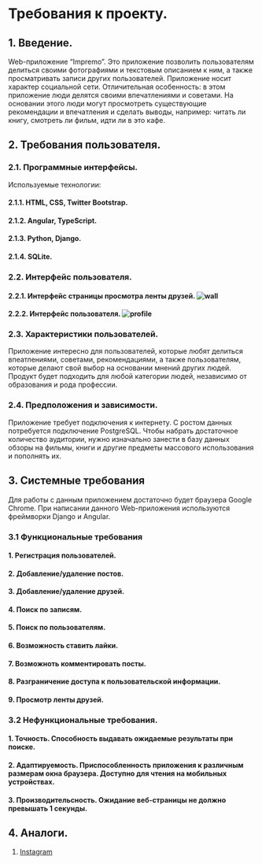 # Требования к проекту.
## 1. Введение.
Web-приложение “Impremo”.
Это приложение позволить пользователям делиться своими фотографиями и текстовым описанием к ним, а также просматривать записи других пользователей.
Приложение носит характер социальной сети. Отличительная особенность: в этом приложение люди делятся своими впечатлениями и советами. На основании этого люди могут просмотреть существующие рекомендации и впечатления и сделать выводы, например: читать ли книгу, смотреть ли фильм, идти ли в это кафе.   
## 2. Требования пользователя.
### 2.1. Программные интерфейсы.   
Используемые технологии:  
#### 2.1.1. HTML, CSS, Twitter Bootstrap. 
#### 2.1.2. Angular, TypeScript. 
#### 2.1.3. Python, Django.  
#### 2.1.4. SQLite.  
### 2.2. Интерфейс пользователя.  
#### 2.2.1. Интерфейс страницы просмотра ленты друзей. ![wall](https://user-images.githubusercontent.com/17424510/31310659-adaa66f8-aba4-11e7-802e-f56d68ffe09a.png)   

#### 2.2.2. Интерфейс пользователя. ![profile](https://user-images.githubusercontent.com/17424510/31310644-55302440-aba4-11e7-9247-dea5e7cc0169.png)

### 2.3. Характеристики пользователей.
Приложение интересно для пользователей, которые любят делиться впеатлениями, советами, рекомендациями, а также пользователям, которые делают свой выбор на основании мнений других людей.
Продукт будет подходить для любой категории людей, независимо от образования и рода профессии.

### 2.4. Предположения и зависимости.
Приложение требует подключения к интернету. С ростом данных потребуется подключение PostgreSQL.
Чтобы набрать достаточное количество аудитории, нужно изначально занести в базу данных обзоры на фильмы, книги и другие предметы массового использования и пополнять их.

## 3. Системные требования
Для работы с данным приложением достаточно будет браузера Google Chrome. При написании данного Web-приложения используются фреймворки Django и Angular.  
### 3.1	Функциональные требования
#### 1. Регистрация пользователей.
#### 2. Добавление/удаление постов.
#### 3. Добавление/удаление друзей.
#### 4. Поиск по записям.
#### 5. Поиск по пользователям.
#### 6. Возможность ставить лайки.
#### 7. Возможноть комментировать посты.
#### 8. Разграничение доступа к пользовательской информации.
#### 9. Просмотр ленты друзей.

### 3.2 Нефункциональные требования.
#### 1. Точность. Способность выдавать ожидаемые результаты при поиске. 
#### 2. Адаптируемость. Приспособленность приложения к различным размерам окна браузера. Доступно для чтения на мобильных устройствах.
#### 3. Производительсность. Ожидание веб-страницы не должно превышать 1 секунды.

## 4. Аналоги.
1. [Instagram](http://instagram.com)
